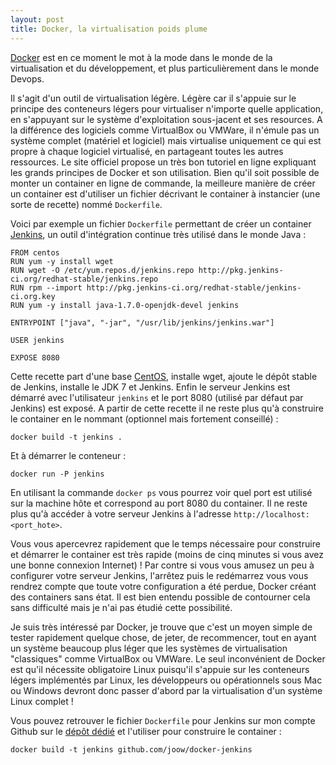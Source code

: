 ```yaml
---
layout: post
title: Docker, la virtualisation poids plume
---
```

[Docker] est en ce moment le mot à la mode dans le monde de la virtualisation et du développement, et plus particulièrement dans le monde Devops.

Il s'agit d'un outil de virtualisation légère. Légère car il s'appuie sur le principe des conteneurs légers pour virtualiser n'importe quelle application, en s'appuyant sur le système d'exploitation sous-jacent et ses resources. A la différence des logiciels comme VirtualBox ou VMWare, il n'émule pas un système complet (matériel et logiciel) mais virtualise uniquement ce qui est propre à chaque logiciel virtualisé, en partageant toutes les autres ressources.
Le site officiel propose un très bon tutoriel en ligne expliquant les grands principes de Docker et son utilisation.
Bien qu'il soit possible de monter un container en ligne de commande, la meilleure manière de créer un container est d'utiliser un fichier décrivant le container à instancier (une sorte de recette) nommé `Dockerfile`.

Voici par exemple un fichier `Dockerfile` permettant de créer un container [Jenkins], un outil d'intégration continue très utilisé dans le monde Java :

	FROM centos
	RUN yum -y install wget
	RUN wget -O /etc/yum.repos.d/jenkins.repo http://pkg.jenkins-ci.org/redhat-stable/jenkins.repo
	RUN rpm --import http://pkg.jenkins-ci.org/redhat-stable/jenkins-ci.org.key
	RUN yum -y install java-1.7.0-openjdk-devel jenkins
	
	ENTRYPOINT ["java", "-jar", "/usr/lib/jenkins/jenkins.war"]
	
	USER jenkins

	EXPOSE 8080

Cette recette part d'une base [CentOS], installe wget, ajoute le dépôt stable de Jenkins, installe le JDK 7 et Jenkins. Enfin le serveur Jenkins est démarré avec l'utilisateur `jenkins` et le port 8080 (utilisé par défaut par Jenkins) est exposé.
A partir de cette recette il ne reste plus qu'à construire le container en le nommant (optionnel mais fortement conseillé) :

	docker build -t jenkins .

Et à démarrer le conteneur :

	docker run -P jenkins

En utilisant la commande `docker ps` vous pourrez voir quel port est utilisé sur la machine hôte et correspond au port 8080 du container. Il ne reste plus qu'à accéder à votre serveur Jenkins à l'adresse `http://localhost:<port_hote>`.

Vous vous apercevrez rapidement que le temps nécessaire pour construire et démarrer le container est très rapide (moins de cinq minutes si vous avez une bonne connexion Internet) !
Par contre si vous vous amusez un peu à configurer votre serveur Jenkins, l'arrêtez puis le redémarrez vous vous rendrez compte que toute votre configuration a été perdue, Docker créant des containers sans état. Il est bien entendu possible de contourner cela sans difficulté mais je n'ai pas étudié cette possibilité.

Je suis très intéressé par Docker, je trouve que c'est un moyen simple de tester rapidement quelque chose, de jeter, de recommencer, tout en ayant un système beaucoup plus léger que les systèmes de virtualisation "classiques" comme VirtualBox ou VMWare. Le seul inconvénient de Docker est qu'il nécessite obligatoire Linux puisqu'il s'appuie sur les conteneurs légers implémentés par Linux, les développeurs ou opérationnels sous Mac ou Windows devront donc passer d'abord par la virtualisation d'un système Linux complet !

Vous pouvez retrouver le fichier `Dockerfile` pour Jenkins sur mon compte Github sur le [dépôt dédié] et l'utiliser pour construire le container :

	docker build -t jenkins github.com/joow/docker-jenkins

[Docker]: https://www.docker.io/
[Jenkins]: http://jenkins-ci.org/
[CentOS]: http://www.centos.org/
[dépôt dédié]: https://github.com/joow/docker-jenkins